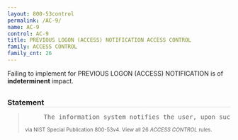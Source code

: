 ```yaml
---
layout: 800-53control
permalink: /AC-9/
name: AC-9
control: AC-9
title: PREVIOUS LOGON (ACCESS) NOTIFICATION ACCESS CONTROL
family: ACCESS CONTROL
family_cnt: 26
---
```

<p class="text-">Failing to implement for PREVIOUS LOGON (ACCESS) NOTIFICATION is of <b>indeterminent</b> impact.</p>

<h3 style="border-bottom:1px solid #ddd;margin:30px 0 8px 0;">Statement</h3>
<blockquote>
<pre>     The information system notifies the user, upon successful logon (access) to the system, of the date and time of the last logon (access). 
</pre>
<p><small>via NIST Special Publication 800-53v4. View all 26 <i>ACCESS CONTROL</i> rules. <a href="/cce/ssg/group/$Group_id"><span class="glyphicon glyphicon-link"></span></a> </small></p>
</blockquote>


